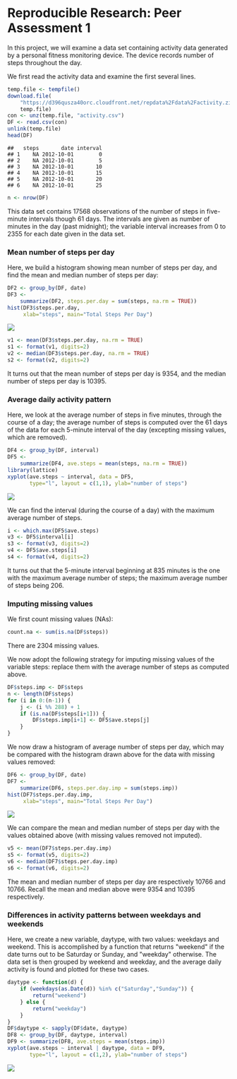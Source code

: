 # Reproducible Research: Peer Assessment 1



In this project, we will examine a data set containing activity data generated by a personal fitness monitoring device. The device records number of steps throughout the day.

We first read the activity data and examine the first several lines.

```r
temp.file <- tempfile()
download.file(
    "https://d396qusza40orc.cloudfront.net/repdata%2Fdata%2Factivity.zip",
    temp.file)
con <- unz(temp.file, "activity.csv")
DF <- read.csv(con)
unlink(temp.file)
head(DF)
```

```
##   steps       date interval
## 1    NA 2012-10-01        0
## 2    NA 2012-10-01        5
## 3    NA 2012-10-01       10
## 4    NA 2012-10-01       15
## 5    NA 2012-10-01       20
## 6    NA 2012-10-01       25
```

```r
n <- nrow(DF)
```
This data set contains 17568 observations of the number of steps in five-minute intervals though 61 days. The intervals are given as number of minutes in the day (past midnight); the variable interval increases from 0 to 2355 for each date given in the data set.  

### Mean number of steps per day
Here, we build a histogram showing mean number of steps per day, and find the mean and median number of steps per day:

```r
DF2 <- group_by(DF, date)
DF3 <- 
    summarize(DF2, steps.per.day = sum(steps, na.rm = TRUE))
hist(DF3$steps.per.day,
     xlab="steps", main="Total Steps Per Day")
```

![](PA1_template_files/figure-html/unnamed-chunk-2-1.png)<!-- -->

```r
v1 <- mean(DF3$steps.per.day, na.rm = TRUE)
s1 <- format(v1, digits=2)
v2 <- median(DF3$steps.per.day, na.rm = TRUE)
s2 <- format(v2, digits=2)
```
It turns out that the mean number of steps per day is 9354, and the median number of steps per day is 10395.

### Average daily activity pattern
Here, we look at the average number of steps in five minutes, through the course of a day; the average number of steps is computed over the 61 days of the data for each 5-minute interval of the day (excepting missing values, which are removed).

```r
DF4 <- group_by(DF, interval)
DF5 <- 
    summarize(DF4, ave.steps = mean(steps, na.rm = TRUE))
library(lattice)
xyplot(ave.steps ~ interval, data = DF5, 
       type="l", layout = c(1,1), ylab="number of steps")
```

![](PA1_template_files/figure-html/unnamed-chunk-3-1.png)<!-- -->

We can find the interval (during the course of a day) with the maximum average number of steps.

```r
i <- which.max(DF5$ave.steps)
v3 <- DF5$interval[i]
s3 <- format(v3, digits=2)
v4 <- DF5$ave.steps[i]
s4 <- format(v4, digits=2)
```
It turns out that the 5-minute interval beginning at 835 minutes is the one with the maximum average number of steps; the maximum average number of steps being 206.

### Imputing missing values
We first count missing values (NAs):

```r
count.na <- sum(is.na(DF$steps))
```
There are 2304 missing values.

We now adopt the following strategy for imputing missing values of the variable steps: replace them with the average number of steps as computed above.

```r
DF$steps.imp <- DF$steps
n <- length(DF$steps)
for (i in 0:(n-1)) {
    j <- (i %% 288) + 1
    if (is.na(DF$steps[i+1])) {
        DF$steps.imp[i+1] <- DF5$ave.steps[j]
    }
}
```
We now draw a histogram of average number of steps per day, which may be compared with the histogram drawn above for the data with missing values removed:

```r
DF6 <- group_by(DF, date)
DF7 <- 
    summarize(DF6, steps.per.day.imp = sum(steps.imp))
hist(DF7$steps.per.day.imp,
     xlab="steps", main="Total Steps Per Day")
```

![](PA1_template_files/figure-html/unnamed-chunk-7-1.png)<!-- -->

We can compare the mean and median number of steps per day with the values obtained above (with missing values removed not imputed). 

```r
v5 <- mean(DF7$steps.per.day.imp)
s5 <- format(v5, digits=2)
v6 <- median(DF7$steps.per.day.imp)
s6 <- format(v6, digits=2)
```
The mean and median number of steps per day are respectively 10766 and 10766. Recall the mean and median above were 9354 and 10395 respectively.

### Differences in activity patterns between weekdays and weekends
Here, we create a new variable, daytype, with two values: weekdays and weekend. This is accomplished by a function that returns "weekend" if the date turns out to be Saturday or Sunday, and "weekday" otherwise. The data set is then grouped by weekend and weekday, and the average daily activity is found and plotted for these two cases.

```r
daytype <- function(d) {
    if (weekdays(as.Date(d)) %in% c("Saturday","Sunday")) {
        return("weekend")
    } else {
        return("weekday")
    }
}
DF$daytype <- sapply(DF$date, daytype)
DF8 <- group_by(DF, daytype, interval)
DF9 <- summarize(DF8, ave.steps = mean(steps.imp))
xyplot(ave.steps ~ interval | daytype, data = DF9, 
       type="l", layout = c(1,2), ylab="number of steps")
```

![](PA1_template_files/figure-html/unnamed-chunk-9-1.png)<!-- -->
